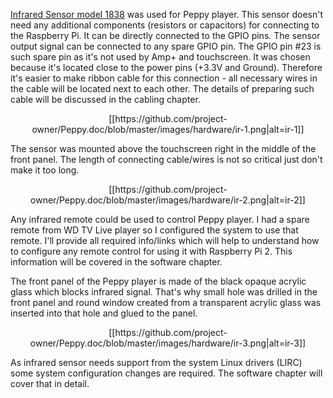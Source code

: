 [Infrared Sensor model 1838](http://www.ebay.com/itm/10pcs-Integrated-Infrared-Acceptor-Transducer-HX1838-/250888200539) was used for Peppy player. This sensor doesn't need any additional components (resistors or capacitors) for connecting to the Raspberry Pi. It can be directly connected to the GPIO pins. The sensor output signal can be connected to any spare GPIO pin. The GPIO pin #23 is such spare pin as it's not used by Amp+ and touchscreen. It was chosen because it's located close to the power pins (+3.3V and Ground). Therefore it's easier to make ribbon cable for this connection - all necessary wires in the cable will be located next to each other. The details of preparing such cable will be discussed in the cabling chapter.
<p align="center">
[[https://github.com/project-owner/Peppy.doc/blob/master/images/hardware/ir-1.png|alt=ir-1]]
</p>

The sensor was mounted above the touchscreen right in the middle of the front panel. The length of connecting cable/wires is not so critical just don't make it too long.
<p align="center">
[[https://github.com/project-owner/Peppy.doc/blob/master/images/hardware/ir-2.png|alt=ir-2]]
</p>

Any infrared remote could be used to control Peppy player. I had a spare remote from WD TV Live player so I configured the system to use that remote. I'll provide all required info/links which will help to understand how to configure any remote control for using it with Raspberry Pi 2. This information will be covered in the software chapter.

The front panel of the Peppy player is made of the black opaque acrylic glass which blocks infrared signal. That's why small hole was drilled in the front panel and round window created from a transparent acrylic glass was inserted into that hole and glued to the panel.
<p align="center">
[[https://github.com/project-owner/Peppy.doc/blob/master/images/hardware/ir-3.png|alt=ir-3]]
</p>

As infrared sensor needs support from the system Linux drivers (LIRC) some system configuration changes are required. The software chapter will cover that in detail.